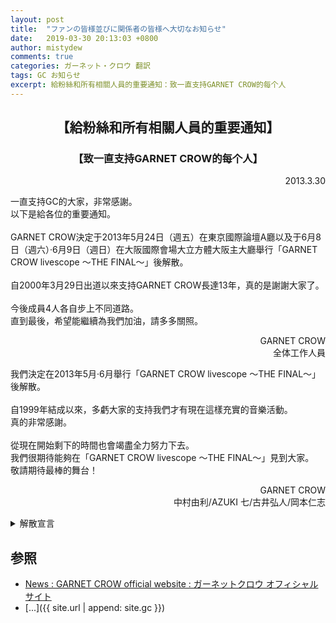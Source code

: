 ```yaml
---
layout: post
title:  "ファンの皆様並びに関係者の皆様へ大切なお知らせ"
date:   2019-03-30 20:13:03 +0800
author: mistydew
comments: true
categories: ガーネット・クロウ 翻訳
tags: GC お知らせ
excerpt: 給粉絲和所有相關人員的重要通知：致一直支持GARNET CROW的每个人
---
```

<h2 align="center">【給粉絲和所有相關人員的重要通知】</h2>
<h3 align="center">【致一直支持GARNET CROW的每个人】</h3>
<p align="right">2013.3.30</p>
<p>
一直支持GC的大家，非常感謝。<br>
以下是給各位的重要通知。<br>
<br>
GARNET CROW決定于2013年5月24日（週五）在東京國際論壇A廳以及于6月8日（週六）·6月9日（週日）在大阪國際會場大立方體大阪主大廳舉行「GARNET CROW livescope 〜THE FINAL〜」後解散。<br>
<br>
自2000年3月29日出道以來支持GARNET CROW長達13年，真的是謝謝大家了。<br>
<br>
今後成員4人各自步上不同道路。<br>
直到最後，希望能繼續為我們加油，請多多關照。
</p>
<p align="right">
GARNET CROW<br>
全体工作人員
</p>
<p>
我們決定在2013年5月·6月舉行「GARNET CROW livescope 〜THE FINAL〜」後解散。<br>
<br>
自1999年結成以來，多虧大家的支持我們才有現在這樣充實的音樂活動。<br>
真的非常感謝。<br>
<br>
從現在開始剩下的時間也會竭盡全力努力下去。<br>
我們很期待能夠在「GARNET CROW livescope 〜THE FINAL〜」見到大家。<br>
敬請期待最棒的舞台！
</p>
<p align="right">
GARNET CROW<br>
中村由利/AZUKI 七/古井弘人/岡本仁志
</p>

<details>
<summary>解散宣言</summary>
<p align="right">2013.3.30</p>
<p>
皆さん、今日は本当にどうもありがとうございました！<br>
私たちから皆さんへ大切なお知らせがございます。<br>
私たちは次の東京、そして大阪にライブを思って解散します。<br>
<br>
「ガーネットクロウ」として、全てのことを出し切りました。<br>
13年という長きにわたり応援してくださって、本当に皆さんどうもありがとうございました！<br>
<br>
今は皆様への感謝と達成感でいっぱいです。<br>
でもまだまだ、最後のライブまで全力で頑張りますので、ラストライブもぜひ皆さん私たちを応援しに来てください、よろしくお願いします！<br>
<br>
ラストライブは皆さんと一緒に楽しく盛り上げりたいと思いますので、皆さんぜひ遊びに来てくれますか！<br>
盛り上げてくれますか！<br>
楽しみましょう！<br>
どうもありがとうございました！
</p>
<p align="right">中村由利</p>
</details>

## 参照
* [News : GARNET CROW official website : ガーネットクロウ オフィシャルサイト](http://www.garnetcrow.com/message/index.html)
* [...]({{ site.url | append: site.gc }})
